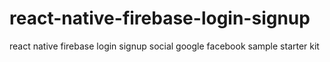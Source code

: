 # react-native-firebase-login-signup
 react native firebase login signup social google facebook sample starter kit
